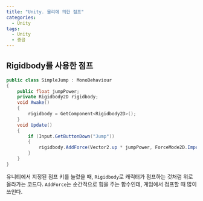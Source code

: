 ```yaml
---
title: "Unity. 물리에 의한 점프"
categories:
  - Unity
tags:
  - Unity
  - 중급
---
```


## Rigidbody를 사용한 점프

```c#
public class SimpleJump : MonoBehaviour
{
    public float jumpPower;
    private Rigidbody2D rigidbody;
    void Awake()
    {
        rigidbody = GetComponent<Rigidbody2D>();
    }
    void Update()
    {
        if (Input.GetButtonDown("Jump"))
        {
            rigidbody.AddForce(Vector2.up * jumpPower, ForceMode2D.Impulse);
        }
    }
}
```

유니티에서 지정된 점프 키를 눌렀을 때, `Rigidbody`로 캐릭터가 점프하는 것처럼 위로 올라가는 코드다. `AddForce`는 순간적으로 힘을 주는 함수인데, 게임에서 점프할 때 많이 쓰인다.